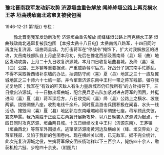 ### 豫北晋南我军发动新攻势  济源垣曲重告解放  闻绛绛垣公路上再克横水王茅  垣曲残敌南北逃窜复被我包围

1946-12-21
第1版()
专栏：

　　豫北晋南我军发动新攻势
    济源垣曲重告解放
    闻绛绛垣公路上再克横水王茅
    垣曲残敌南北逃窜复被我包围
    【本报太岳十八日电】太岳南线八路军，十四日同时再度光复济源、垣曲两县城。为打击蒋军在“停战令”掩饰下，扩大对我解放区的进攻，太岳南线部队自上月底至本月初，先后在豫北西部及晋南绛（县）垣（曲）地区发动攻势，上月二十九日收复济源城，本月四日收复垣曲县城，及绛（县）垣（曲）公路、王茅镇等重要据点，严重威胁蒋军后方。好战分子胡宗南手忙脚乱，不得不采取拆西墙补东墙的办法，抽调防守闻（喜）夏（县）地区之三十一旅及翼城地区之三十师六十七旅一部，并令窜至济源东南中王村一带之蒋军残部，强夺我光复地区；我军在“有效的歼灭敌人有生力量后城市仍归我所有”的方针指导下，三日撤出济源城，十一日撤出垣曲城，配合民兵游击队加紧对进占蒋军的围困，并挺进闻（喜）夏（县）蒋军深后方，八日攻克闻（喜）绛（县）公路上之横水、坡底两镇，烧毁碉堡八座，收割电线千余斤。同时夏县游击兵团积极在闻喜、水头一线活动，摧毁闻（喜）夏（县）地区郭店东南峨嵋岭蒋军碉堡七座，蒋军顾此失彼，窘态毕露。我乃乘胜于正面左右两冀开展新攻势，以八日晚袭入济源城为起点，十四日同时攻克济源、垣曲两县城。十五日继续收复中王村（济源东南）、王茅镇（垣曲西北）等蒋军外围据点，逃窜至济源南黄河边及横岭关（绛、垣交界处）之蒋军残部，又陷于我新的包围卷内。现在横岭关以南，已无敌军。据不完全统计，此次光复济源城之役，生擒蒋军保安团长杨瑞祥以下三百余人，毙伤四十余人，缴获机枪六挺、步枪四十余支。（附图片）
